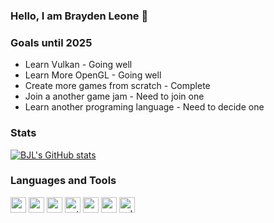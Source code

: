 ### Hello, I am Brayden Leone 👋

### Goals until 2025
- Learn Vulkan                               - Going well
- Learn More OpenGL                          - Going well
- Create more games from scratch             - Complete
- Join a another game jam                    - Need to join one
- Learn another programing language          - Need to decide one

### Stats
[![BJL's GitHub stats](https://github-readme-stats.vercel.app/api?username=bjl156&show_icons=true&theme=dark)](https://github.com/bjl156/github-readme-stats)

### **Languages and Tools**
<p float="left">
  <img alt="vscode" src="https://user-images.githubusercontent.com/97370242/182233848-846c3a6c-7e46-4236-9a9e-eacb8265f202.png" width="25">
  <img alt="vs2022" src="https://user-images.githubusercontent.com/97370242/182234461-fb84adeb-e523-4ef6-a63a-8b4521c7c16f.png" width="25">
  <img alt="cpp" src="https://user-images.githubusercontent.com/97370242/182234442-2ffcc93e-b6d9-4e79-a5ca-a8ab5f7ad244.png" width="25">
  <img alt="python" src="https://user-images.githubusercontent.com/97370242/182234456-a3b3ac9f-1021-45be-80a4-8eb12b7a4581.png" width="25">
  <img alt="pygame" src="https://user-images.githubusercontent.com/97370242/184261628-3675be21-d5d8-4503-8bf0-24c92343da87.png" width="25">
  <img alt="opengl" src="https://user-images.githubusercontent.com/97370242/184261634-ee81a4b5-68c5-4623-b89f-832aaf7b3173.png" height="25">
  <img alt="vulkan" src="https://user-images.githubusercontent.com/97370242/184261843-0e1870ab-04bc-4644-b78e-57374ddb09e1.png" height="25">
</p>

